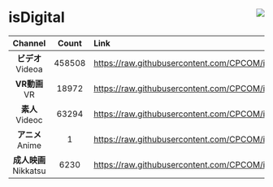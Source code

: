 # isDigital <img align="right" src="https://img.shields.io/github/last-commit/CPCOM/isDigital"/>  
  
| Channel | Count | Link |  
| :-----: | :---: | :--- |  
|**ビデオ**<br />Videoa | 458508 | https://raw.githubusercontent.com/CPCOM/isDigital/main/Videoa.txt |  
|**VR動画**<br />VR | 18972 | https://raw.githubusercontent.com/CPCOM/isDigital/main/VR.txt |  
|**素人**<br />Videoc | 63294 | https://raw.githubusercontent.com/CPCOM/isDigital/main/Videoc.txt |  
|**アニメ**<br />Anime | 1 | https://raw.githubusercontent.com/CPCOM/isDigital/main/Anime.txt |  
|**成人映画**<br />Nikkatsu | 6230 | https://raw.githubusercontent.com/CPCOM/isDigital/main/Nikkatsu.txt |  